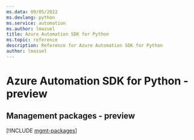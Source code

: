 ```yaml
---
ms.data: 09/05/2022
ms.devlang: python
ms.service: automation
ms.author: lmazuel
title: Azure Automation SDK for Python
ms.topic: reference
description: Reference for Azure Automation SDK for Python
author: lmazuel
---
```

# Azure Automation SDK for Python - preview

## Management packages - preview
[!INCLUDE [mgmt-packages](automation-mgmt-index.md)]